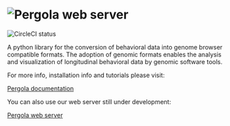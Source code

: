 ![Pergola web server](https://cloud.githubusercontent.com/assets/6224346/12887167/dcf80b24-ce72-11e5-8389-90122fd6c84e.png "Pergola web server")
=====================

![CircleCI status](https://circleci.com/gh/cbcrg/pergola.png?style=shield)

A python library for the conversion of behavioral data into genome browser 
compatible formats. The adoption of genomic formats enables the analysis and
visualization of longitudinal behavioral data by genomic software tools.

For more info, installation info and tutorials please visit:

[Pergola documentation](http://cbcrg.github.io/pergola/) 

You can also use our web server still under development:

[Pergola web server](http://pergola.crg.eu/)
